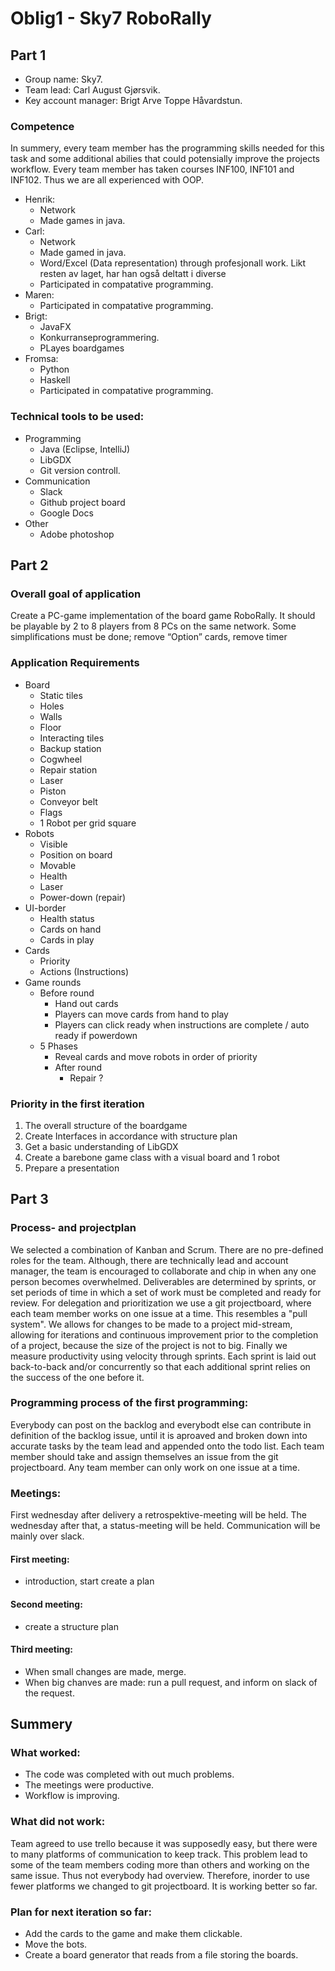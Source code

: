 # Oblig1 - Sky7 RoboRally

## Part 1

- Group name: Sky7.
- Team lead: Carl August Gjørsvik.
- Key account manager: Brigt Arve Toppe Håvardstun.

### Competence
  
In summery, every team member has the programming skills needed for this task and some additional abilies that could potensially improve the projects workflow. Every team member has taken courses INF100, INF101 and INF102. Thus we are all experienced with OOP.

- Henrik:
  - Network
  - Made games in java.
- Carl:
  - Network
  - Made gamed in java.
  - Word/Excel (Data representation) through profesjonall work. Likt resten av laget, har han også deltatt i diverse  
  - Participated in compatative programming.
- Maren:
  - Participated in compatative programming.
- Brigt:
  - JavaFX
  - Konkurranseprogrammering. 
  - PLayes boardgames 
- Fromsa:
  - Python 
  - Haskell 
  - Participated in compatative programming.

### Technical tools to be used:
- Programming
  - Java (Eclipse, IntelliJ)
  - LibGDX
  - Git version controll.
- Communication
  - Slack
  - Github project board
  - Google Docs
- Other
  - Adobe photoshop

## Part 2

### Overall goal of application
Create a PC-game implementation of the board game RoboRally. 
It should be playable by 2 to 8 players from 8 PCs on the same network. 
Some simplifications must be done; remove “Option” cards, remove timer

### Application Requirements
- Board
  - Static tiles
  - Holes
  - Walls
  - Floor
  - Interacting tiles
  - Backup station
  - Cogwheel
  - Repair station
  - Laser
  - Piston
  - Conveyor belt
  - Flags
  - 1 Robot per grid square
- Robots
  - Visible
  - Position on board
  - Movable
  - Health
  - Laser
  - Power-down (repair)
- UI-border
  - Health status
  - Cards on hand
  - Cards in play
- Cards
  - Priority
  - Actions (Instructions)
- Game rounds
  - Before round
    - Hand out cards
    - Players can move cards from hand to play
    - Players can click ready when instructions are complete / auto ready if powerdown
  - 5 Phases
    - Reveal cards and move robots in order of priority
    - After round
      - Repair ?

### Priority in the first iteration
1. The overall structure of the boardgame
2. Create Interfaces in accordance with structure plan
3. Get a basic understanding of LibGDX
4. Create a barebone game class with a visual board and 1 robot
5. Prepare a presentation

## Part 3

### Process- and projectplan
We selected a combination of Kanban and Scrum. There are no pre-defined roles for the team. Although, there are technically lead and account manager, the team is encouraged to collaborate and chip in when any one person becomes overwhelmed. Deliverables are determined by sprints, or set periods of time in which a set of work must be completed and ready for review. For delegation and prioritization we use a git projectboard, where each team member works on one issue at a time. This resembles a "pull system". We allows for changes to be made to a project mid-stream, allowing for iterations and continuous improvement prior to the completion of a project, because the size of the project is not to big. Finally we measure productivity using velocity through sprints. Each sprint is laid out back-to-back and/or concurrently so that each additional sprint relies on the success of the one before it. 


### Programming process of the first programming:
Everybody can post on the backlog and everybodt else can contribute in definition of the backlog issue, until it is aproaved and broken down into accurate tasks by the team lead and appended onto the todo list. Each team member should take and assign themselves an issue from the git projectboard. Any team member can only work on one issue at a time.

### Meetings:
  First wednesday after delivery a retrospektive-meeting will be held.
  The wednesday after that, a status-meeting will be held.
  Communication will be mainly over slack.

#### First meeting: 
  - introduction, start create a plan
#### Second meeting: 
  - create a structure plan
#### Third meeting:  
  - When small changes are made, merge.
  - When big chanves are made: run a pull request, and inform on slack of the request. 


## Summery

### What worked:
  - The code was completed with out much problems.
  - The meetings were productive.
  - Workflow is improving.
  
### What did not work:
Team agreed to use trello because it was supposedly easy, but there were to many platforms of communication to keep track. This problem lead to some of the team members coding more than others and working on the same issue. Thus not everybody had overview. Therefore, inorder to use fewer platforms we changed to git projectboard. It is working better so far. 

### Plan for next iteration so far:
  - Add the cards to the game and make them clickable.
  - Move the bots.
  - Create a board generator that reads from a file storing the boards.

